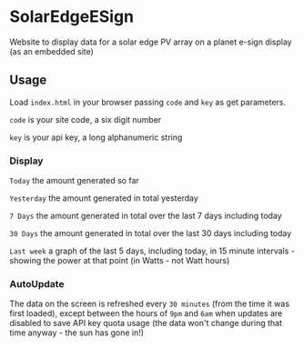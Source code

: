 # SolarEdgeESign
Website to display data for a solar edge PV array on a planet e-sign display (as an embedded site) 
## Usage
Load `index.html` in your browser passing `code` and `key` as get parameters.

`code` is your site code, a six digit number

`key` is your api key, a long alphanumeric string

### Display
`Today` the amount generated so far

`Yesterday` the amount generated in total yesterday

`7 Days` the amount generated in total over the last 7 days including today

`30 Days`  the amount generated in total over the last 30 days including today

`Last week` a graph of the last 5 days, including today, in 15 minute intervals - showing the power at that point (in Watts - not Watt hours)

### AutoUpdate
The data on the screen is refreshed every `30 minutes` (from the time it was first loaded), except between the hours of `9pm` and `6am` when updates are disabled to save API key quota usage (the data won't change during that time anyway - the sun has gone in!)